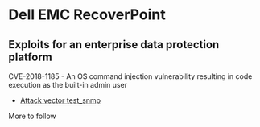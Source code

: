 # Dell EMC RecoverPoint
## Exploits for an enterprise data protection platform

CVE-2018-1185 - An OS command injection vulnerability resulting in code execution as the built-in admin user
- [Attack vector test_snmp](https://github.com/bao7uo/dell-emc_recoverpoint/blob/master/EMC_RPT_CVE-2018-1185.md)

More to follow
